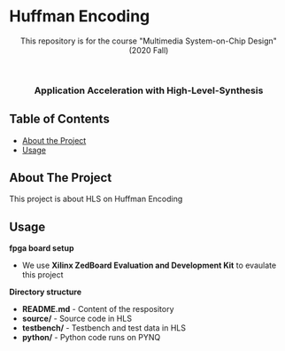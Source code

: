 # Huffman Encoding
<p align="center">
This repository is for the course "Multimedia System-on-Chip Design" (2020 Fall)
</p>


<!-- PROJECT LOGO -->
<br />
<p align="center">

  <h3 align="center">Application Acceleration with High-Level-Synthesis </h3>
  
</p>


<!-- TABLE OF CONTENTS -->
## Table of Contents

* [About the Project](#about-the-project)
* [Usage](#usage)



<!-- ABOUT THE PROJECT -->
## About The Project
This project is about HLS on Huffman Encoding



<!-- USAGE EXAMPLES -->
## Usage
**fpga board setup**
* We use **Xilinx ZedBoard Evaluation and Development Kit** to evaulate this project

**Directory structure**
* **README.md** - Content of the respository
* **source/** - Source code in HLS
* **testbench/** - Testbench and test data in HLS
* **python/** - Python code runs on PYNQ
